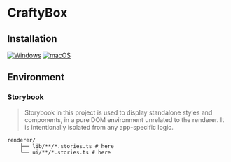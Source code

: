 # CraftyBox

## Installation

[![Windows](https://img.shields.io/badge/Windows-download-blue?style=for-the-badge&logo=windows&logoColor=white)](https://github.com/livemehere/crafty-box-official/releases)
[![macOS](https://img.shields.io/badge/macOS-download-black?style=for-the-badge&logo=apple&logoColor=white)](https://github.com/livemehere/crafty-box-official/releases)

## Environment

### Storybook

> Storybook in this project is used to display standalone styles and components, in a pure DOM environment unrelated to the renderer. It is intentionally isolated from any app-specific logic.

```plaintext
renderer/
    ├── lib/**/*.stories.ts # here
    └── ui/**/*.stories.ts # here
```
